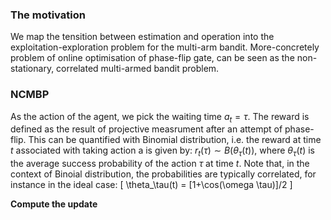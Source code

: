 ### The motivation
We map the tensition between estimation and operation into the exploitation-exploration problem for the multi-arm bandit. More-concretely problem of online optimisation of phase-flip gate, can be seen as the non-stationary, correlated multi-armed bandit problem.

### NCMBP
As the action of the agent, we pick the waiting time $a_t = \tau$. The reward is defined as the result of projective measrument after an attempt of phase-flip. This can be quantified with Binomial distribution, i.e. the reward at time $t$ associated with taking action a is given by: $r_t(\tau)\sim B(\theta_\tau(t))$, where $\theta_\tau(t)$ is the average success probability of the action $\tau$ at time $t$. Note that, in the context of Binoial distribution, the probabilities are typically correlated, for instance in the ideal case:
\[
\theta_\tau(t) = [1+\cos(\omega \tau)]/2
\]

**Compute the update**
